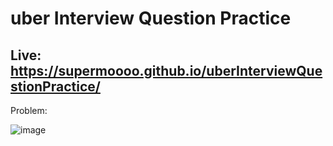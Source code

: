 # uber Interview Question Practice

## Live: https://supermoooo.github.io/uberInterviewQuestionPractice/

Problem:

![image](https://github.com/user-attachments/assets/4b900641-ae51-4a35-9dcd-7ab2ac176095)
